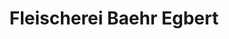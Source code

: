---
title: "Fleischerei Baehr Egbert"
url: /herzberg-elster/fleischerei-baehr-egbert/
shop: Metzgerei
---